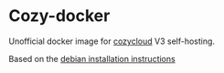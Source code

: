 # Cozy-docker

Unofficial docker image for [cozycloud](https://cozy.io/en/) V3 self-hosting.

Based on the [debian installation instructions](https://docs.cozy.io/en/install/debian/)
